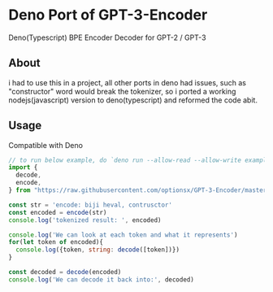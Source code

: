 # Deno Port of GPT-3-Encoder
Deno(Typescript) BPE Encoder Decoder for GPT-2 / GPT-3
## About
i had to use this in a project, all other ports in deno had issues,
such as "constructor" word would break the tokenizer, 
so i ported a working nodejs(javascript) version to deno(typescript) and reformed the code abit.
## Usage

Compatible with Deno
```js
// to run below example, do `deno run --allow-read --allow-write example.ts`
import {
  decode,
  encode,
} from "https://raw.githubusercontent.com/optionsx/GPT-3-Encoder/master/src/mod.ts";

const str = 'encode: biji heval, contrusctor'
const encoded = encode(str)
console.log('tokenized result: ', encoded)

console.log('We can look at each token and what it represents')
for(let token of encoded){
  console.log({token, string: decode([token])})
}

const decoded = decode(encoded)
console.log('We can decode it back into:', decoded)

```


